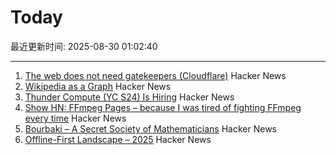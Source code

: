 # Today

最近更新时间: 2025-08-30 01:02:40

--- 
1. [The web does not need gatekeepers (Cloudflare)](https://positiveblue.substack.com/p/the-web-does-not-need-gatekeepers) Hacker News
2. [Wikipedia as a Graph](https://wikigrapher.com/paths) Hacker News
3. [Thunder Compute (YC S24) Is Hiring](https://www.ycombinator.com/companies/thunder-compute/jobs/sS6QzTi-founding-developer-advocate-contract-to-hire) Hacker News
4. [Show HN: FFmpeg Pages – because I was tired of fighting FFmpeg every time](https://ffmpegs.pages.dev/) Hacker News
5. [Bourbaki – A Secret Society of Mathematicians](https://books.google.com/books/about/Bourbaki.html) Hacker News
6. [Offline-First Landscape – 2025](https://marcoapp.io/blog/offline-first-landscape) Hacker News
